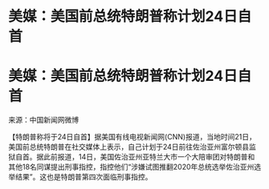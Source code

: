 # 美媒：美国前总统特朗普称计划24日自首

# 美媒：美国前总统特朗普称计划24日自首

来源：中国新闻网微博

【特朗普称将于24日自首】据美国有线电视新闻网(CNN)报道，当地时间21日，美国前总统特朗普在社交媒体上表示，自己计划于24日前往佐治亚州富尔顿县监狱自首。据此前报道，14日，美国佐治亚州亚特兰大市一个大陪审团对特朗普和其他18名同谋提出刑事指控，指控他们“涉嫌试图推翻2020年总统选举佐治亚州选举结果”。这也是特朗普第四次面临刑事指控。


